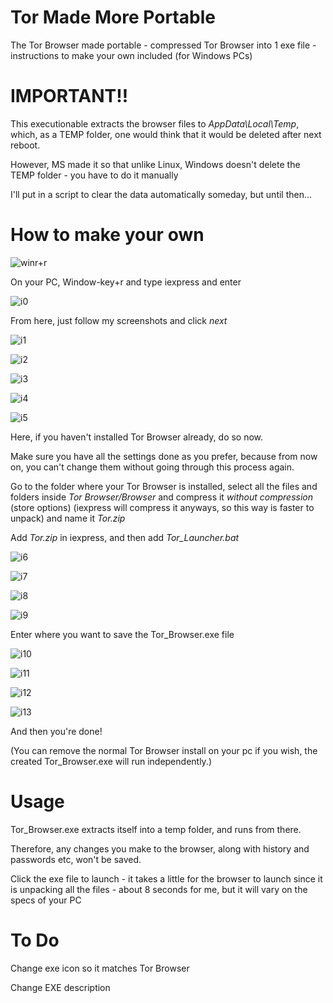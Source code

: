 # Tor Made More Portable
The Tor Browser made portable - compressed Tor Browser into 1 exe file - instructions to make your own included (for Windows PCs)

# IMPORTANT!!
This executionable extracts the browser files to *AppData\Local\Temp*, which, as a TEMP folder, one would think that it would be deleted after next reboot.

However, MS made it so that unlike Linux, Windows doesn't delete the TEMP folder - you have to do it manually

I'll put in a script to clear the data automatically someday, but until then...

# How to make your own
![winr+r](https://github.com/Paranoid-OS/Tor-Made-More-Portable/blob/master/images/win%20r.png)

On your PC, Window-key+r and type iexpress and enter

![i0](https://github.com/Paranoid-OS/Tor-Made-More-Portable/blob/master/images/iexpress%201.png)

From here, just follow my screenshots and click *next*

![i1](https://github.com/Paranoid-OS/Tor-Made-More-Portable/blob/master/images/iexpress%202.png)

![i2](https://github.com/Paranoid-OS/Tor-Made-More-Portable/blob/master/images/iexpress%203.png)

![i3](https://github.com/Paranoid-OS/Tor-Made-More-Portable/blob/master/images/iexpress%204.png)

![i4](https://github.com/Paranoid-OS/Tor-Made-More-Portable/blob/master/images/iexpress%205.png)

![i5](https://github.com/Paranoid-OS/Tor-Made-More-Portable/blob/master/images/iexpress%206.png)

Here, if you haven't installed Tor Browser already, do so now.

Make sure you have all the settings done as you prefer, because from now on, you can't change them without going through this process again.

Go to the folder where your Tor Browser is installed, select all the files and folders inside *Tor Browser/Browser* and compress it *without compression* (store options) (iexpress will compress it anyways, so this way is faster to unpack) and name it *Tor.zip*

Add *Tor.zip* in iexpress, and then add *Tor_Launcher.bat* 

![i6](https://github.com/Paranoid-OS/Tor-Made-More-Portable/blob/master/images/iexpress%207.png)

![i7](https://github.com/Paranoid-OS/Tor-Made-More-Portable/blob/master/images/iexpress%208.png)

![i8](https://github.com/Paranoid-OS/Tor-Made-More-Portable/blob/master/images/iexpress%209.png)

![i9](https://github.com/Paranoid-OS/Tor-Made-More-Portable/blob/master/images/iexpress%2010.png)

Enter where you want to save the Tor_Browser.exe file

![i10](https://github.com/Paranoid-OS/Tor-Made-More-Portable/blob/master/images/iexpress%2011.png)

![i11](https://github.com/Paranoid-OS/Tor-Made-More-Portable/blob/master/images/iexpress%2012.png)

![i12](https://github.com/Paranoid-OS/Tor-Made-More-Portable/blob/master/images/iexpress%2013.png)

![i13](https://github.com/Paranoid-OS/Tor-Made-More-Portable/blob/master/images/iexpress%2014.png)

And then you're done!

(You can remove the normal Tor Browser install on your pc if you wish, the created Tor_Browser.exe will run independently.)

# Usage
Tor_Browser.exe extracts itself into a temp folder, and runs from there.

Therefore, any changes you make to the browser, along with history and passwords etc, won't be saved.

Click the exe file to launch - it takes a little for the browser to launch since it is unpacking all the files - about 8 seconds for me, but it will vary on the specs of your PC

# To Do
Change exe icon so it matches Tor Browser

Change EXE description
